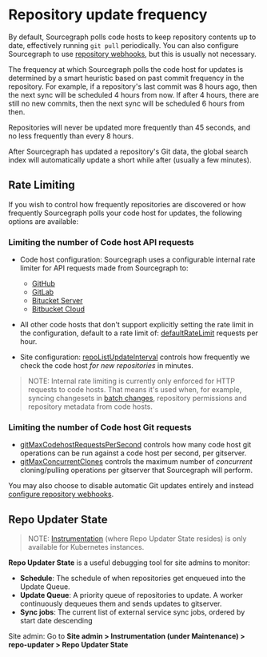 # Repository update frequency

By default, Sourcegraph polls code hosts to keep repository contents up to date, effectively running `git pull` periodically. You can also configure Sourcegraph to use [repository webhooks](webhooks.md), but this is usually not necessary.

The frequency at which Sourcegraph polls the code host for updates is determined by a smart heuristic based on past commit frequency in the repository. For example, if a repository's last commit was 8 hours ago, then the next sync will be scheduled 4 hours from now. If after 4 hours, there are still no new commits, then the next sync will be scheduled 6 hours from then.

Repositories will never be updated more frequently than 45 seconds, and no less frequently than every 8 hours.

After Sourcegraph has updated a repository's Git data, the global search index will automatically update a short while after (usually a few minutes).

## Rate Limiting
If you wish to control how frequently repositories are discovered or how frequently Sourcegraph polls your code host for updates, the following options are available:

### Limiting the number of Code host API requests

- Code host configuration: Sourcegraph uses a configurable internal rate limiter for API requests made from Sourcegraph to:
  - [GitHub](../external_service/github.md#internal-rate-limits)
  - [GitLab](../external_service/gitlab.md#internal-rate-limits)
  - [Bitucket Server](../external_service/bitbucket_server.md#internal-rate-limits)
  - [Bitbucket Cloud](../external_service/bitbucket_cloud.md#internal-rate-limits) 
  
- All other code hosts that don't support explicitly setting the rate limit in the configuration, default to a rate limit of: [defaultRateLimit](../config/site_config.md#defaultRateLimit) requests per hour.

- Site configuration: [repoListUpdateInterval](../config/site_config.md#repoListUpdateInterval) controls how frequently we check the code host _for new repositories_ in minutes.

> NOTE: Internal rate limiting is currently only enforced for HTTP requests to code hosts. That means it's used when, for example, syncing changesets in [batch changes](../../batch_changes/index.md), repository permissions and repository metadata from code hosts.

### Limiting the number of Code host Git requests

- [gitMaxCodehostRequestsPerSecond](../config/site_config.md#gitMaxCodehostRequestsPerSecond) controls how many code host git operations can be run against a code host per second, per gitserver.
- [gitMaxConcurrentClones](../config/site_config.md#gitMaxConcurrentClones) controls the maximum number of _concurrent_ cloning/pulling operations per gitserver that Sourcegraph will perform.

You may also choose to disable automatic Git updates entirely and instead [configure repository webhooks](webhooks.md).

## Repo Updater State

> NOTE: [Instrumentation](../../admin/faq.md#i-am-getting-error-cluster-information-not-available-in-the-instrumentation-page-what-should-i-do) (where Repo Updater State resides) is only available for Kubernetes instances.

**Repo Updater State** is a useful debugging tool for site admins to monitor:

- **Schedule**: The schedule of when repositories get enqueued into the Update Queue.
- **Update Queue**: A priority queue of repositories to update. A worker continuously dequeues them and sends updates to gitserver.
- **Sync jobs**: The current list of external service sync jobs, ordered by start date descending

Site admin: Go to **Site admin > Instrumentation (under Maintenance) > repo-updater > Repo Updater State**
